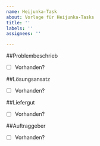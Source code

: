 ```yaml
---
name: Heijunka-Task
about: Vorlage für Heijunka-Tasks
title: ''
labels: ''
assignees: ''

---
```


##Problembeschrieb
 - [ ] Vorhanden?

##Lösungsansatz
 - [ ] Vorhanden?

##Liefergut
 - [ ] Vorhanden?

##Auftraggeber
 - [ ] Vorhanden?

